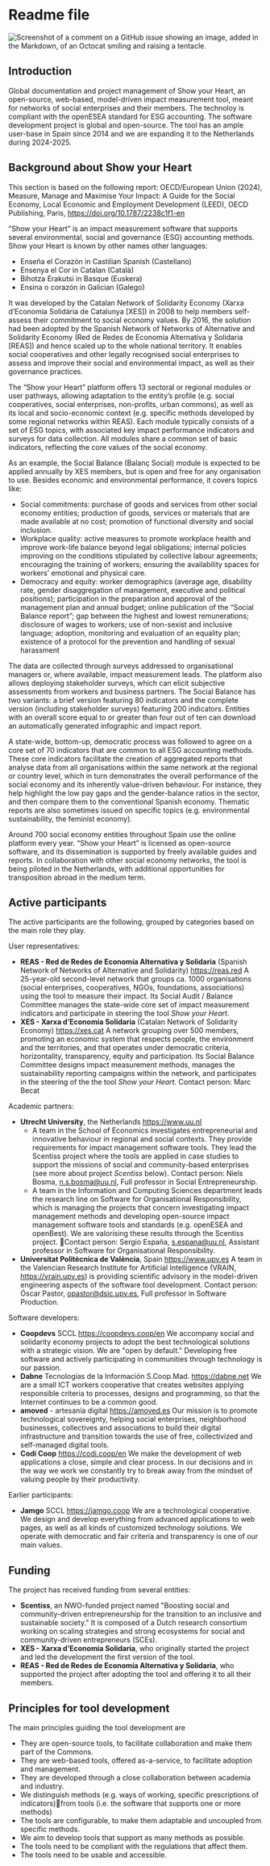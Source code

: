 # Readme file

![Screenshot of a comment on a GitHub issue showing an image, added in the Markdown, of an Octocat smiling and raising a tentacle.](/blob/main/XES-SB.svg)



## Introduction 
Global documentation and project management of Show your Heart, an open-source, web-based, model-driven impact measurement tool, meant for networks of social enterprises and their members. The technoloy is compliant with the openESEA standard for ESG accounting. The software development project is global and open-source. The tool has an ample user-base in Spain since 2014 and we are expanding it to the Netherlands during 2024-2025.

## Background about Show your Heart

This section is based on the following report: OECD/European Union (2024), Measure, Manage and Maximise Your Impact: A Guide for the Social Economy, Local Economic
and Employment Development (LEED), OECD Publishing, Paris, https://doi.org/10.1787/2238c1f1-en

“Show your Heart” is an impact measurement software that supports several environmental, social and governance (ESG) accounting methods.  
Show your Heart is known by other names other languages:
- Enseña el Corazón in Castilian Spanish (Castellano)
- Ensenya el Cor in Catalan (Català)
- Bihotza Erakutsi in Basque (Euskera)
- Ensina o corazón in Galician (Galego)

It was developed by the Catalan Network of Solidarity Economy (Xarxa d’Economia Solidària de Catalunya [XES]) in 2008 to help members self-assess their commitment to social economy values. By 2016, the solution had been adopted by the Spanish Network of Networks of Alternative and Solidarity Economy (Red de Redes de Economía Alternativa y Solidaria [REAS]) and hence scaled up to the whole national territory. It enables social cooperatives and other legally recognised social enterprises to assess and improve their social and environmental impact, as well as their governance practices.

The “Show your Heart” platform offers 13 sectoral or regional modules or user pathways, allowing adaptation to the entity’s profile (e.g. social cooperatives, social enterprises, non-profits, urban commons), as well as its local and socio-economic context (e.g. specific methods developed by some regional networks within REAS). Each module typically consists of a set of ESG topics, with associated key impact performance indicators and surveys for data collection. All modules share a common set of basic indicators, reflecting the core values of the social economy.

As an example, the Social Balance (Balanç Social) module is expected to be applied annually by XES members, but is open and free for any organisation to use. Besides economic and environmental performance, it covers topics like:

- Social commitments: purchase of goods and services from other social economy entities; production of goods, services or materials that are made available at no cost; promotion of
functional diversity and social inclusion.
- Workplace quality: active measures to promote workplace health and improve work-life balance beyond legal obligations; internal policies improving on the conditions stipulated by collective labour agreements; encouraging the training of workers; ensuring the availability spaces for workers’ emotional and physical care.
- Democracy and equity: worker demographics (average age, disability rate, gender disaggregation of management, executive and political positions); participation in the preparation and approval of the management plan and annual budget; online publication of the “Social Balance report”; gap between the highest and lowest remunerations; disclosure of wages to workers; use of non-sexist and inclusive language; adoption, monitoring and evaluation of an equality plan; existence of a protocol for the prevention and handling of sexual harassment

The data are collected through surveys addressed to organisational managers or, where available, impact measurement leads. The platform also allows deploying stakeholder surveys, which can elicit subjective assessments from workers and business partners. The Social Balance has two variants: a brief version featuring 80 indicators and the complete version (including stakeholder surveys) featuring 200 indicators. Entities with an overall score equal to or greater than four out of ten can download an automatically generated infographic and impact report.

A state-wide, bottom-up, democratic process was followed to agree on a core set of 70 indicators that are common to all ESG accounting methods. These core indicators facilitate the creation of aggregated reports that analyse data from all organisations within the same network at the regional or country level, which in turn demonstrates the overall performance of the social economy and its inherently value-driven behaviour. For instance, they help highlight the low pay gaps and the gender-balance ratios in the sector, and then compare them to the conventional Spanish economy. Thematic reports are also sometimes issued on specific topics (e.g. environmental sustainability, the feminist economy).

Around 700 social economy entities throughout Spain use the online platform every year. “Show your Heart” is licensed as open-source software, and its dissemination is supported by freely available guides and reports. In collaboration with other social economy networks, the tool is being piloted in the Netherlands, with additional opportunities for transposition abroad in the medium term.

## Active participants
The active participants are the following, grouped by categories based on the main role they play.

User representatives:
- **REAS - Red de Redes de Economía Alternativa y Solidaria** (Spanish Network of Networks of Alternative and Solidarity) https://reas.red A 25-year-old second-level network that groups ca. 1000 organisations (social enterprises, cooperatives, NGOs, foundations, associations) using the tool to measure their impact. Its Social Audit / Balance Committee manages the state-wide core set of impact measurement indicators and participate in steering the tool _Show your Heart_.
- **XES - Xarxa d’Economia Solidaria** (Catalan Network of Solidarity Economy) https://xes.cat A network grouping over 500 members, promoting an economic system that respects people, the environment and the territories, and that operates under democratic criteria, horizontality, transparency, equity and participation. Its Social Balance Committee designs impact measurement methods, manages the sustainability reporting campaigns within the network, and participates in the steering of the the tool _Show your Heart_. Contact person: Marc Becat 

Academic partners:
- **Utrecht University**, the Netherlands https://www.uu.nl
  - A team in the School of Economics investigates entrepreneurial and innovative behaviour in regional and social contexts. They provide requirements for impact management software tools. They lead the Scentiss project where the tools are applied in case studies to support the missions of social and community-based enterprises (see more about project _Scentiss_ below). Contact person: Niels Bosma, n.s.bosma@uu.nl, Full professor in Social Entrepreneurship.
  - A team in the Information and Computing Sciences department leads the research line on Software for Organisational Responsibility, which is managing the projects that concern investigating impact management methods and developing open-source impact management software tools and standards (e.g. openESEA and openBest). We are valorising these results through the Scentiss project. Contact person: Sergio España, s.espana@uu.nl, Assistant professor in Software for Organisational Responsibility.
- **Universitat Politècnica de València**, Spain https://www.upv.es A team in the Valencian Research Institute for Artificial Intelligence (VRAIN, https://vrain.upv.es) is providing scientific advisory in the model-driven engineering aspects of the software tool development. Contact person: Óscar Pastor, opastor@dsic.upv.es, Full professor in Software Production.

Software developers:
- **Coopdevs** SCCL https://coopdevs.coop/en We accompany social and solidarity economy projects to adopt the best technological solutions with a strategic vision. We are "open by default." Developing free software and actively participating in communities through technology is our passion.
- **Dabne** Tecnologías de la Información S.Coop.Mad. https://dabne.net We are a small ICT workers cooperative that creates websites applying responsible criteria to processes, designs and programming, so that the Internet continues to be a common good.
- **amoved** - artesanía digital https://amoved.es Our mission is to promote technological sovereignty, helping social enterprises, neighborhood businesses, collectives and associations to build their digital infrastructure and transition towards the use of free, collectivized and self-managed digital tools.
- **Codi Coop** https://codi.coop/en We make the development of web applications a close, simple and clear process. In our decisions and in the way we work we constantly try to break away from the mindset of valuing people by their productivity.

Earlier participants:
- **Jamgo** SCCL https://jamgo.coop We are a technological cooperative. We design and develop everything from advanced applications to web pages, as well as all kinds of customized technology solutions. We operate with democratic and fair criteria and transparency is one of our main values.

## Funding
The project has received funding from several entities:
- **Scentiss**, an NWO-funded project named "Boosting social and community-driven entrepreneurship for the transition to an inclusive and sustainable society." It is composed of a Dutch research consortium working on scaling strategies and strong ecosystems for social and community-driven entrepreneurs (SCEs).
- **XES - Xarxa d’Economia Solidaria**, who originally started the project and led the development the first version of the tool.
- **REAS - Red de Redes de Economía Alternativa y Solidaria**, who supported the project after adopting the tool and offering it to all their members.

## Principles for tool development
The main principles guiding the tool development are
- They are open-source tools, to facilitate collaboration and make them part of the Commons.
- They are web-based tools, offered as-a-service, to facilitate adoption and management.
- They are developed through a close collaboration between academia and industry.
- We distinguish methods (e.g. ways of working, specific prescriptions of indicators)from tools (i.e. the software that supports one or more methods)
- The tools are configurable, to make them adaptable and uncoupled from specific methods.
- We aim to develop tools that support as many methods as possible.
- The tools need to be compliant with the regulations that affect them.
- The tools need to be usable and accessible.







